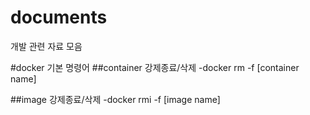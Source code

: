 # documents
개발 관련 자료 모음

#docker 기본 명령어
##container 강제종료/삭제
-docker rm -f [container name]

##image 강제종료/삭제 
-docker rmi -f [image name]
